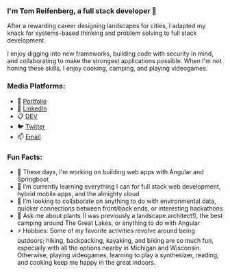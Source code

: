 ### I'm Tom Reifenberg, a full stack developer 👋

After a rewarding career designing landscapes for cities, I adapted my knack for systems-based thinking and problem solving to full stack development.

I enjoy digging into new frameworks, building code with security in mind, and collaborating to make the strongest applications possible. When I'm not honing these skills, I enjoy cooking, camping, and playing videogames.

<!--
**tomreifenberg/tomreifenberg** is a ✨ _special_ ✨ repository because its `README.md` (this file) appears on your GitHub profile.
-->

### Media Platforms:

- 💼 [Portfolio](https://tomreifenberg.dev/)
- 🔗 [LinkedIn](http://linkedin.com/in/tomreifenberg) 
- 📋 [DEV](https://dev.to/tomreifenberg) 
- 🐦 [Twitter](http://twitter.com/kernel_panicked)
- 📫 [Email](tomreifenberg@icloud.com)


### Fun Facts:

- 🔭 These days, I'm working on building web apps with Angular and Springboot
- 🌱 I’m currently learning everything I can for full stack web development, hybrid mobile apps, and the almighty cloud
- :handshake: I’m looking to collaborate on anything to do with environmental data, quicker connections between front/back ends, or interesting hackathons
- 💬 Ask me about plants (I was previously a landscape architect!), the best camping around The Great Lakes, or anything to do with Angular 
- ⚡  Hobbies: Some of my favorite activities revolve around being outdoors; hiking, backpacking, kayaking, and biking are so much fun, especially with all the options nearby in Michigan and Wisconsin. Otherwise, playing videogames, learning to play a synthesizer, reading, and cooking keep me happy in the great indoors.

